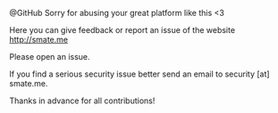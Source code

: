 @GitHub Sorry for abusing your great platform like this <3

Here you can give feedback or report an issue of the website http://smate.me

Please open an issue.

If you find a serious security issue better send an email to security [at] smate.me.

Thanks in advance for all contributions!

